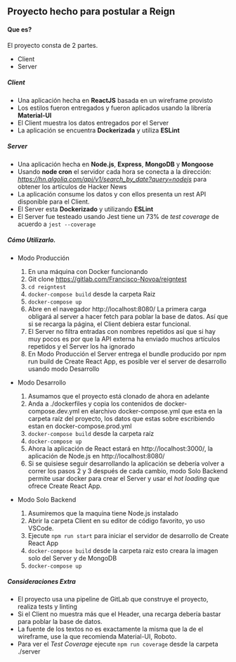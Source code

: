 ## Proyecto hecho para postular a Reign
 

 
#### Que es?
 
El proyecto consta de 2 partes. 
- Client
- Server
 

 
##### Client
 
- Una aplicación hecha en **ReactJS** basada en un wireframe provisto
- Los estilos fueron entregados y fueron aplicados usando la librería **Material-UI**
- El Client muestra los datos entregados por el Server
- La aplicación se encuentra **Dockerizada** y utiliza **ESLint**
 
 
 
##### Server
 
- Una aplicación hecha en **Node.js**, **Express**, **MongoDB** y **Mongoose**
- Usando **node cron** el servidor cada hora se conecta a la dirección:
    *https://hn.algolia.com/api/v1/search_by_date?query=nodejs*
  para obtener los artículos de Hacker News
- La aplicación consume los datos y con ellos presenta un rest API disponible para el Client.
- El Server esta **Dockerizado** y utilizando **ESLint**
- El Server fue testeado usando Jest tiene un 73% de *test coverage* de acuerdo a `jest --coverage`
 
 
 
##### Cómo Utilizarlo.
 
- Modo Producción
    1. En una máquina con Docker funcionando
    2. Git clone https://gitlab.com/Francisco-Novoa/reigntest
    3. `cd reigntest`
    4. `docker-compose build` desde la carpeta Raiz
    5. `docker-compose up`
    6. Abre en el navegador http://localhost:8080/
       La primera carga obligará al server a hacer fetch para poblar la base de datos.
       Así que si se recarga la página, el Client debiera estar funcional.
    7. El Server no filtra entradas con nombres repetidos así que si hay muy pocos es por que la API 
    externa ha enviado muchos artículos repetidos y el Server los ha ignorado
    8. En Modo Producción el Server entrega el bundle producido por npm run build de Create React App,
    es posible ver el server de desarrollo usando modo Desarrollo
 


- Modo Desarrollo
    1. Asumamos que el proyecto está clonado de ahora en adelante
    2. Anda a ./dockerfiles y copia los contenidos de docker-compose.dev.yml en elarchivo
    docker-compose.yml que esta en la carpeta raíz del proyecto, los datos que estas sobre escribiendo estan en docker-compose.prod.yml
    3. `docker-compose build` desde la carpeta raíz
    4. `docker-compose up`
    5. Ahora la aplicación de React estará en http://localhost:3000/, la aplicación de Node.js en http://localhost:8080/
    6. Si se quisiese seguir desarrollando la aplicación se debería volver a correr los pasos 2 y 3 después de cada cambio, 
    modo Solo Backend permite usar docker para crear el Server y usar el *hot loading* que ofrece Create React App.
 


- Modo Solo Backend
    1. Asumiremos que la maquina tiene Node.js instalado
    2. Abrir la carpeta Client en su editor de código favorito, yo uso VSCode.
    3. Ejecute `npm run start` para iniciar el servidor de desarrollo de Create React App
    4. `docker-compose build` desde la carpeta raiz esto creara la imagen solo del Server y de MongoDB
    5. `docker-compose up`
 

 
##### Consideraciones Extra
 
 - El proyecto usa una pipeline de GitLab que construye el proyecto, realiza tests y linting
 - Si el Client no muestra más que el Header, una recarga debería bastar para poblar la base de datos.
 - La fuente de los textos no es exactamente la misma que la de el wireframe, use la que recomienda Material-UI, Roboto.
 - Para ver el *Test Coverage* ejecute `npm run coverage` desde la carpeta ./server

